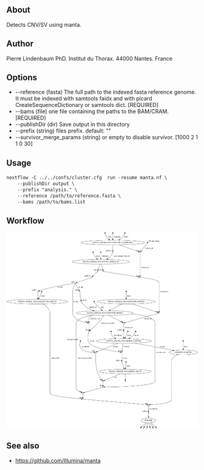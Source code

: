 
## About

Detects CNV/SV using manta.

## Author

Pierre Lindenbaum PhD. Institut du Thorax. 44000 Nantes. France

## Options

  * --reference (fasta) The full path to the indexed fasta reference genome. It must be indexed with samtools faidx and with picard CreateSequenceDictionary or samtools dict. [REQUIRED]
  * --bams (file) one file containing the paths to the BAM/CRAM. [REQUIRED]
  * --publishDir (dir) Save output in this directory
  * --prefix (string) files prefix. default: ""
  * --survivor_merge_params (string) or empty to disable survivor. [1000 2 1 1 0 30]

## Usage

```
nextflow -C ../../confs/cluster.cfg  run -resume manta.nf \
	--publishDir output \
	--prefix "analysis." \
	--reference /path/to/reference.fasta \
	--bams /path/to/bams.list
```

## Workflow

![workflow](./workflow.svg)
  
## See also

  * https://github.com/Illumina/manta


